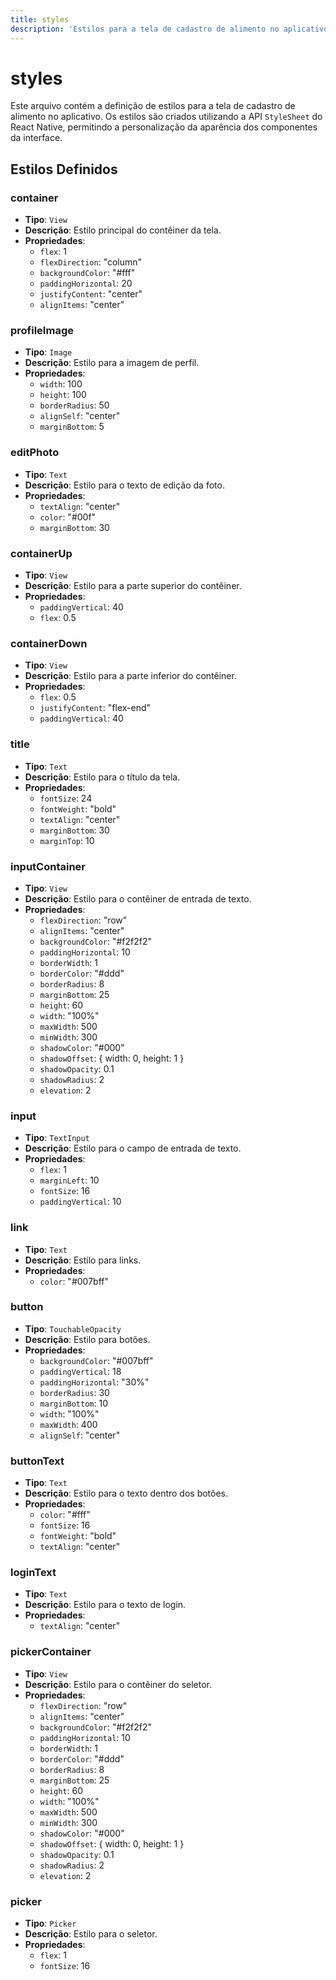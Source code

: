 ```yaml
---
title: styles
description: 'Estilos para a tela de cadastro de alimento no aplicativo.'
---
```


# styles

Este arquivo contém a definição de estilos para a tela de cadastro de alimento no aplicativo. Os estilos são criados utilizando a API `StyleSheet` do React Native, permitindo a personalização da aparência dos componentes da interface.

## Estilos Definidos

### container
- **Tipo**: `View`
- **Descrição**: Estilo principal do contêiner da tela.
- **Propriedades**:
  - `flex`: 1
  - `flexDirection`: "column"
  - `backgroundColor`: "#fff"
  - `paddingHorizontal`: 20
  - `justifyContent`: "center"
  - `alignItems`: "center"

### profileImage
- **Tipo**: `Image`
- **Descrição**: Estilo para a imagem de perfil.
- **Propriedades**:
  - `width`: 100
  - `height`: 100
  - `borderRadius`: 50
  - `alignSelf`: "center"
  - `marginBottom`: 5

### editPhoto
- **Tipo**: `Text`
- **Descrição**: Estilo para o texto de edição da foto.
- **Propriedades**:
  - `textAlign`: "center"
  - `color`: "#00f"
  - `marginBottom`: 30

### containerUp
- **Tipo**: `View`
- **Descrição**: Estilo para a parte superior do contêiner.
- **Propriedades**:
  - `paddingVertical`: 40
  - `flex`: 0.5

### containerDown
- **Tipo**: `View`
- **Descrição**: Estilo para a parte inferior do contêiner.
- **Propriedades**:
  - `flex`: 0.5
  - `justifyContent`: "flex-end"
  - `paddingVertical`: 40

### title
- **Tipo**: `Text`
- **Descrição**: Estilo para o título da tela.
- **Propriedades**:
  - `fontSize`: 24
  - `fontWeight`: "bold"
  - `textAlign`: "center"
  - `marginBottom`: 30
  - `marginTop`: 10

### inputContainer
- **Tipo**: `View`
- **Descrição**: Estilo para o contêiner de entrada de texto.
- **Propriedades**:
  - `flexDirection`: "row"
  - `alignItems`: "center"
  - `backgroundColor`: "#f2f2f2"
  - `paddingHorizontal`: 10
  - `borderWidth`: 1
  - `borderColor`: "#ddd"
  - `borderRadius`: 8
  - `marginBottom`: 25
  - `height`: 60
  - `width`: "100%"
  - `maxWidth`: 500
  - `minWidth`: 300
  - `shadowColor`: "#000"
  - `shadowOffset`: { width: 0, height: 1 }
  - `shadowOpacity`: 0.1
  - `shadowRadius`: 2
  - `elevation`: 2

### input
- **Tipo**: `TextInput`
- **Descrição**: Estilo para o campo de entrada de texto.
- **Propriedades**:
  - `flex`: 1
  - `marginLeft`: 10
  - `fontSize`: 16
  - `paddingVertical`: 10

### link
- **Tipo**: `Text`
- **Descrição**: Estilo para links.
- **Propriedades**:
  - `color`: "#007bff"

### button
- **Tipo**: `TouchableOpacity`
- **Descrição**: Estilo para botões.
- **Propriedades**:
  - `backgroundColor`: "#007bff"
  - `paddingVertical`: 18
  - `paddingHorizontal`: "30%"
  - `borderRadius`: 30
  - `marginBottom`: 10
  - `width`: "100%"
  - `maxWidth`: 400
  - `alignSelf`: "center"

### buttonText
- **Tipo**: `Text`
- **Descrição**: Estilo para o texto dentro dos botões.
- **Propriedades**:
  - `color`: "#fff"
  - `fontSize`: 16
  - `fontWeight`: "bold"
  - `textAlign`: "center"

### loginText
- **Tipo**: `Text`
- **Descrição**: Estilo para o texto de login.
- **Propriedades**:
  - `textAlign`: "center"

### pickerContainer
- **Tipo**: `View`
- **Descrição**: Estilo para o contêiner do seletor.
- **Propriedades**:
  - `flexDirection`: "row"
  - `alignItems`: "center"
  - `backgroundColor`: "#f2f2f2"
  - `paddingHorizontal`: 10
  - `borderWidth`: 1
  - `borderColor`: "#ddd"
  - `borderRadius`: 8
  - `marginBottom`: 25
  - `height`: 60
  - `width`: "100%"
  - `maxWidth`: 500
  - `minWidth`: 300
  - `shadowColor`: "#000"
  - `shadowOffset`: { width: 0, height: 1 }
  - `shadowOpacity`: 0.1
  - `shadowRadius`: 2
  - `elevation`: 2

### picker
- **Tipo**: `Picker`
- **Descrição**: Estilo para o seletor.
- **Propriedades**:
  - `flex`: 1
  - `fontSize`: 16